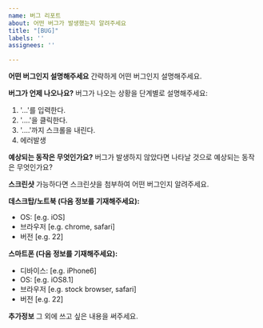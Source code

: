```yaml
---
name: 버그 리포트
about: 어떤 버그가 발생했는지 알려주세요
title: "[BUG]"
labels: ''
assignees: ''

---
```


**어떤 버그인지 설명해주세요**
간략하게 어떤 버그인지 설명해주세요.

**버그가 언제 나오나요?**
버그가 나오는 상황을 단계별로 설명해주세요:
1. '...'를 입력한다.
2. '....'을 클릭한다.
3. '....'까지 스크롤을 내린다.
4. 에러발생

**예상되는 동작은 무엇인가요?**
버그가 발생하지 않았다면 나타날 것으로 예상되는 동작은 무엇인가요?

**스크린샷**
가능하다면 스크린샷을 첨부하여 어떤 버그인지 알려주세요.

**데스크탑/노트북 (다음 정보를 기재해주세요):**
 - OS: [e.g. iOS]
 - 브라우저 [e.g. chrome, safari]
 - 버전 [e.g. 22]

**스마트폰 (다음 정보를 기재해주세요):**
 - 디바이스: [e.g. iPhone6]
 - OS: [e.g. iOS8.1]
 - 브라우저 [e.g. stock browser, safari]
 - 버전 [e.g. 22]

**추가정보**
그 외에 쓰고 싶은 내용을 써주세요.

